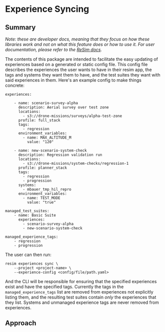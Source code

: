 
# Experience Syncing

## Summary

*Note: these are developer docs, meaning that they focus on how these libraries work and not on what
this feature does or how to use it. For user documentation, please refer to the [ReSim
docs](https://docs.resim.ai/).* <!-- TODO(mikebauer) Add a link to a specific user docs page here -->

The contents of this package are intended to facilitate the easy updating of experiences based on a
generated or static config file. This config file describes the experiences the user wants to have
in their resim app, the tags and systems they want them to have, and the test suites they want with
said experiences in them. Here's an example config to make things concrete:

```lang=yaml
experiences:

    - name: scenario-survey-alpha
      description: Aerial survey over test zone
      locations:
        - s3://drone-missions/surveys/alpha-test-zone
      profile: full_stack
	  tags:
	    - regression
      environment_variables:
        - name: MAX_ALTITUDE_M
          value: "120"
		  
    - name: new-scenario-system-check
      description: Regression validation run
      locations:
        - s3://drone-missions/system-checks/regression-1
      profile: planner_stack
	  tags:
	    - regression
		- progression
      systems:
        - mbauer_tmp_hil_repro
      environment_variables:
        - name: TEST_MODE
          value: "true"
	  
managed_test_suites:
    - name: Basic Suite
      experiences:
        - scenario-survey-alpha
        - new-scenario-system-check

managed_experience_tags:
    - regression
    - progression
```

The user can then run:

```lang=bash
resim experiences sync \
    --project <project-name> \
	--experience-config <config/file/path.yaml>
```

And the CLI will be responsible for ensuring that the specified experiences exist and have the
specified tags. Currently the tags in the `managed_experience_tags` list are removed from
experiences not explicitly listing them, and the resulting test suites contain *only* the
experiences that they list. Systems and unmanaged experience tags are never removed from
experiences.

## Approach

